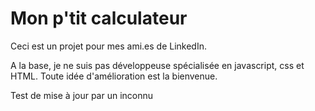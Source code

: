 # Mon p'tit calculateur
Ceci est un projet pour mes ami.es de LinkedIn. 



A la base, je ne suis pas développeuse spécialisée en javascript, css et HTML. Toute idée d'amélioration est la bienvenue. 

Test de mise à jour par un inconnu
